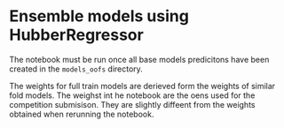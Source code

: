 # Ensemble models using HubberRegressor

The notebook must be run once all base models predicitons have been created in the `models_oofs` directory.

The weights for full train models are derieved form the weights of similar fold models. The weighst int he notebook are the oens used for the competition submisison. They are slightly diffeent from the weights obtained when rerunning the notebook.
